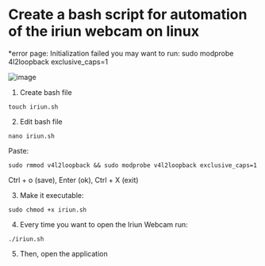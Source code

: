# Create a bash script for automation of the iriun webcam on linux
*error page: Initialization failed you may want to run: sudo modprobe 4l2loopback exclusive_caps=1

![image](https://user-images.githubusercontent.com/70844369/175819438-1f221204-a006-4970-baf1-78cbf2b2f745.png)



1. Create bash file

`touch iriun.sh`

2. Edit bash file

`nano iriun.sh`

Paste: 

`sudo rmmod v4l2loopback && sudo modprobe v4l2loopback exclusive_caps=1`

Ctrl + o (save), Enter (ok), Ctrl + X (exit)


3. Make it executable:

`sudo chmod +x iriun.sh`


4. Every time you want to open the Iriun Webcam run:

`./iriun.sh`

5. Then, open the application

